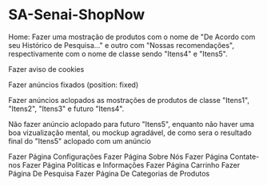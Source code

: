 # SA-Senai-ShopNow
Home:
Fazer uma mostração de produtos com o nome de "De Acordo com seu Histórico de Pesquisa..." e outro com "Nossas recomendações", respectivamente com o nome de classe sendo "Itens4" e "Itens5".

Fazer aviso de cookies

Fazer anúncios fixados (position: fixed)

Fazer anúncios aclopados as mostrações de produtos de classe "Itens1", "Itens2", "Itens3" e futuro "Itens4".

Não fazer anúncio aclopado para futuro "Itens5", enquanto não haver uma boa vizualização mental, ou mockup agradável, de como sera o resultado final do "Itens5" aclopado com um anúncio


Fazer Página Configurações
Fazer Página Sobre Nós
Fazer Página Contate-nos
Fazer Página Politicas e Informações
Fazer Página Carrinho
Fazer Página De Pesquisa
Fazer Página De Categorias de Produtos